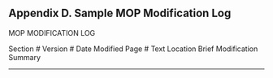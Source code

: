 ## Appendix D. Sample MOP Modification Log

MOP MODIFICATION LOG

  Section \#   Version \#   Date Modified   Page \#   Text Location   Brief Modification Summary
  ------------ ------------ --------------- --------- --------------- ----------------------------
                                                                      
                                                                      
                                                                      
                                                                      
                                                                      

